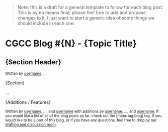 > Note: this is a draft for a general template to follow for each blog post. This is by no means final; please feel free to add and propose changes to it. I just want to start a generic idea of some things we should include in each one.

# CGCC Blog #{N} - {Topic Title}

## {Section Header}
<sub>Written by [username](link), ...</sub>

{Section}

...

{Additions / Features}

<sub>Written by [username](link), ..., and [username](link) with additions by [username](link), ..., and [username](link). If you would like a list of all of the blog posts so far, check out the [meta-tag:blog] tag. If you would like to be a part of this blog, or if you have any questions, feel free to drop by our [drafting and discussion room](https://chat.stackexchange.com/rooms/123200/cgcc-blog-chat).</sub>

